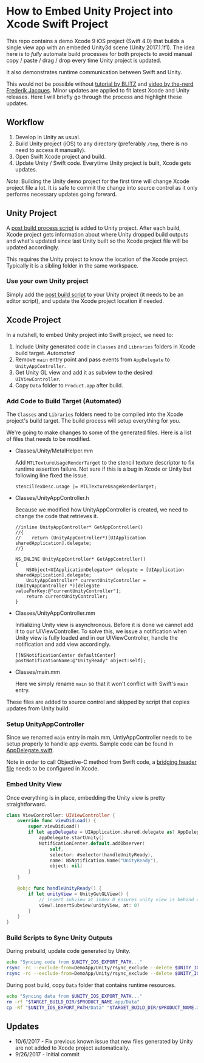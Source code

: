 # How to Embed Unity Project into Xcode Swift Project

This repo contains a demo Xcode 9 iOS project (Swift 4.0) that builds a single view app with an embeded Unity3d scene
(Unity 2017.1.1f1).  The idea here is to *fully* automate build processes for both projects to avoid manual
copy / paste / drag / drop every time Unity project is updated.

It also demonstrates runtime communication between Swift and Unity.

This would not be possible without [tutorial by BLITZ][1] and [video by the-nerd Frederik Jacques][2].  Minor updates
are applied to fit latest Xcode and Unity releases.  Here I will briefly go through the process and highlight
these updates.

## Workflow
1. Develop in Unity as usual.
2. Build Unity project (iOS) to any directory (preferably `/tmp`, there is no need to access it manually).
3. Open Swift Xcode project and build.
4. Update Unity / Swift code. Everytime Unity project is built, Xcode gets updates.

*Note*: Building the Unity demo project for the first time will change Xcode project file a lot.
It is safe to commit the change into source control as it only performs necessary updates going forward.

## Unity Project

A [post build process script][5] is added to Unity project. After each build, Xcode project gets information about
where Unity dropped build outputs and what's updated since last Unity built so the Xcode project file will be updated
accordingly.

This requires the Unity project to know the location of the Xcode project.  Typically it is a sibling folder in the
same workspace.

### Use your own Unity project
Simply add the [post build script][5] to your Unity project (it needs to be an editor script), and update the
Xcode project location if needed.

## Xcode Project

In a nutshell, to embed Unity project into Swift project, we need to:

1. Include Unity generated code in `Classes` and `Libraries` folders in Xcode build target. *Automated*
2. Remove `main` entry point and pass events from `AppDelegate` to `UnityAppController`.
3. Get Unity GL view and add it as subview to the desired `UIViewController`.
4. Copy `Data` folder to `Product.app` after build.

### Add Code to Build Target (Automated)

The `Classes` and `Libraries` folders need to be compiled into the Xcode project's build target. The build process will
setup everything for you.

We're going to make changes to some of the generated files. Here is a list of files that needs to be modified.

* Classes/Unity/MetalHelper.mm

  Add `MTLTextureUsageRenderTarget` to the stencil texture descriptor to fix runtime assertion failure.  Not sure if
  this is a bug in Xcode or Unity but following line fixed the issue.

  ```objc
  stencilTexDesc.usage |= MTLTextureUsageRenderTarget;
  ```

* Classes/UnityAppController.h

  Because we modified how UnityAppController is created, we need to change the code that retrieves it.

  ```objc
  //inline UnityAppController* GetAppController()
  //{
  //    return (UnityAppController*)[UIApplication sharedApplication].delegate;
  //}

  NS_INLINE UnityAppController* GetAppController()
  {
      NSObject<UIApplicationDelegate>* delegate = [UIApplication sharedApplication].delegate;
      UnityAppController* currentUnityController = (UnityAppController *)[delegate valueForKey:@"currentUnityController"];
      return currentUnityController;
  }
  ```

* Classes/UnityAppController.mm

  Initializing Unity view is asynchronous.  Before it is done we cannot add it to our UIViewController.  To solve this,
  we issue a notification when Unity view is fully loaded and in our UIViewController, handle the notification and add
  view accordingly.

  ```objc
  [[NSNotificationCenter defaultCenter] postNotificationName:@"UnityReady" object:self];
  ```

* Classes/main.mm

  Here we simply rename `main` so that it won't conflict with Swift's `main` entry.

These files are added to source control and skipped by script that copies updates from Unity build.

### Setup UnityAppController

Since we renamed `main` entry in main.mm, UntiyAppController needs to be setup properly to handle app events.
Sample code can be found in [AppDelegate.swift][4].

Note in order to call Objective-C method from Swift code, a [bridging header file][3] needs to be configured in Xcode.

### Embed Unity View

Once everything is in place, embedding the Unity view is pretty straightforward.

```swift
class ViewController: UIViewController {
    override func viewDidLoad() {
        super.viewDidLoad()
        if let appDelegate = UIApplication.shared.delegate as? AppDelegate {
            appDelegate.startUnity()
            NotificationCenter.default.addObserver(
                self,
                selector: #selector(handleUnityReady),
                name: NSNotification.Name("UnityReady"),
                object: nil)
        }
    }

    @objc func handleUnityReady() {
        if let unityView = UnityGetGLView() {
            // insert subview at index 0 ensures unity view is behind current UI view
            view?.insertSubview(unityView, at: 0)
        }
    }
}
```

### Build Scripts to Sync Unity Outputs

During prebuild, update code generated by Unity.

```sh
echo "Syncing code from $UNITY_IOS_EXPORT_PATH..."
rsync -rc --exclude-from=DemoApp/Unity/rsync_exclude --delete $UNITY_IOS_EXPORT_PATH/Classes/ DemoApp/Unity/Classes/
rsync -rc --exclude-from=DemoApp/Unity/rsync_exclude --delete $UNITY_IOS_EXPORT_PATH/Libraries/ DemoApp/Unity/Libraries/
```

During post build, copy `Data` folder that contains runtime resources.

```sh
echo "Syncing data from $UNITY_IOS_EXPORT_PATH..."
rm -rf "$TARGET_BUILD_DIR/$PRODUCT_NAME.app/Data"
cp -Rf "$UNITY_IOS_EXPORT_PATH/Data" "$TARGET_BUILD_DIR/$PRODUCT_NAME.app/Data"
```

## Updates
* 10/6/2017 - Fix previous known issue that new files generated by Unity are not added to Xcode project automatically.
* 9/26/2017 - Initial commit


[1]: https://github.com/blitzagency/ios-unity5
[2]: http://www.the-nerd.be/2015/08/20/a-better-way-to-integrate-unity3d-within-a-native-ios-application/
[3]: https://developer.apple.com/library/content/documentation/Swift/Conceptual/BuildingCocoaApps/MixandMatch.html
[4]: https://github.com/jiulongw/swift-unity/blob/master/demo/xcode/DemoApp/AppDelegate.swift
[5]: https://github.com/jiulongw/swift-unity/blob/master/demo/unity/Assets/Scripts/Editor/PostBuild.cs
